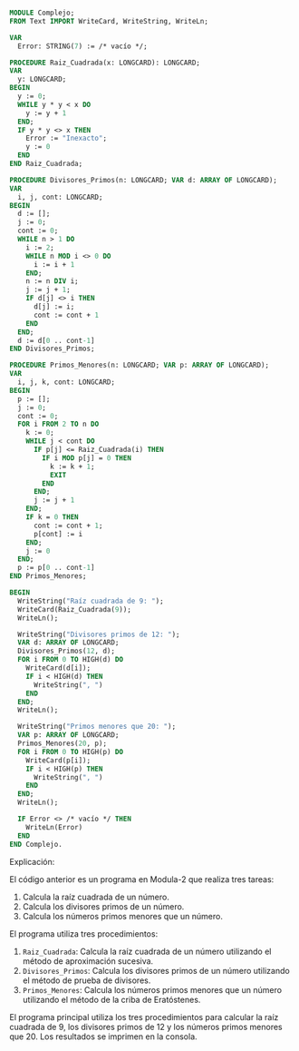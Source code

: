 ```modula-2

MODULE Complejo;
FROM Text IMPORT WriteCard, WriteString, WriteLn;

VAR
  Error: STRING(7) := /* vacío */;

PROCEDURE Raiz_Cuadrada(x: LONGCARD): LONGCARD;
VAR
  y: LONGCARD;
BEGIN
  y := 0;
  WHILE y * y < x DO
    y := y + 1
  END;
  IF y * y <> x THEN
    Error := "Inexacto";
    y := 0
  END
END Raiz_Cuadrada;

PROCEDURE Divisores_Primos(n: LONGCARD; VAR d: ARRAY OF LONGCARD);
VAR
  i, j, cont: LONGCARD;
BEGIN
  d := [];
  j := 0;
  cont := 0;
  WHILE n > 1 DO
    i := 2;
    WHILE n MOD i <> 0 DO
      i := i + 1
    END;
    n := n DIV i;
    j := j + 1;
    IF d[j] <> i THEN
      d[j] := i;
      cont := cont + 1
    END
  END;
  d := d[0 .. cont-1]
END Divisores_Primos;

PROCEDURE Primos_Menores(n: LONGCARD; VAR p: ARRAY OF LONGCARD);
VAR
  i, j, k, cont: LONGCARD;
BEGIN
  p := [];
  j := 0;
  cont := 0;
  FOR i FROM 2 TO n DO
    k := 0;
    WHILE j < cont DO
      IF p[j] <= Raiz_Cuadrada(i) THEN
        IF i MOD p[j] = 0 THEN
          k := k + 1;
          EXIT
        END
      END;
      j := j + 1
    END;
    IF k = 0 THEN
      cont := cont + 1;
      p[cont] := i
    END;
    j := 0
  END;
  p := p[0 .. cont-1]
END Primos_Menores;

BEGIN
  WriteString("Raíz cuadrada de 9: ");
  WriteCard(Raiz_Cuadrada(9));
  WriteLn();

  WriteString("Divisores primos de 12: ");
  VAR d: ARRAY OF LONGCARD;
  Divisores_Primos(12, d);
  FOR i FROM 0 TO HIGH(d) DO
    WriteCard(d[i]);
    IF i < HIGH(d) THEN
      WriteString(", ")
    END
  END;
  WriteLn();

  WriteString("Primos menores que 20: ");
  VAR p: ARRAY OF LONGCARD;
  Primos_Menores(20, p);
  FOR i FROM 0 TO HIGH(p) DO
    WriteCard(p[i]);
    IF i < HIGH(p) THEN
      WriteString(", ")
    END
  END;
  WriteLn();

  IF Error <> /* vacío */ THEN
    WriteLn(Error)
  END
END Complejo.

```

Explicación:

El código anterior es un programa en Modula-2 que realiza tres tareas:

1. Calcula la raíz cuadrada de un número.
2. Calcula los divisores primos de un número.
3. Calcula los números primos menores que un número.

El programa utiliza tres procedimientos:

1. `Raiz_Cuadrada`: Calcula la raíz cuadrada de un número utilizando el método de aproximación sucesiva.
2. `Divisores_Primos`: Calcula los divisores primos de un número utilizando el método de prueba de divisores.
3. `Primos_Menores`: Calcula los números primos menores que un número utilizando el método de la criba de Eratóstenes.

El programa principal utiliza los tres procedimientos para calcular la raíz cuadrada de 9, los divisores primos de 12 y los números primos menores que 20. Los resultados se imprimen en la consola.